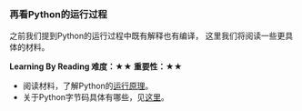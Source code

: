 ### 再看Python的运行过程

之前我们提到Python的运行过程中既有解释也有编译，
这里我们将阅读一些更具体的材料。

**Learning By Reading 难度：★★ 重要性：★★**

- 阅读材料，了解Python的[运行原理](http://www.restran.net/2015/10/22/how-python-code-run/)。
- 关于Python字节码具体有哪些，见[这里](http://usyiyi.cn/translate/python_352/library/dis.html#python-bytecode-instructions)。
